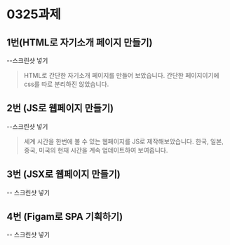 # 0325과제

## 1번(HTML로 자기소개 페이지 만들기)

--스크린샷 넣기

> HTML로 간단한 자기소개 페이지를 만들어 보았습니다. 간단한 페이지이기에 css를 따로 분리하진 않았습니다.

## 2번 (JS로 웹페이지 만들기)

--스크린샷 넣기

> 세계 시간을 한번에 볼 수 있는 웹페이지를 JS로 제작해보았습니다. 한국, 일본, 중국, 미국의 현재 시간을 계속 업데이트하여 보여줍니다.

## 3번 (JSX로 웹페이지 만들기)

-- 스크린샷 넣기

## 4번 (Figam로 SPA 기획하기)

-- 스크린샷 넣기
